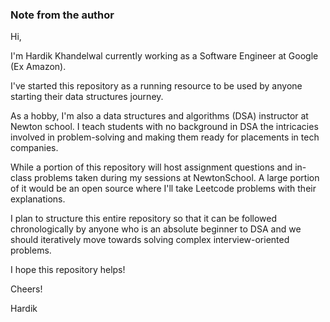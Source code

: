 ### Note from the author

Hi,

I'm Hardik Khandelwal currently working as a Software Engineer at Google (Ex Amazon).

I've started this repository as a running resource to be used by anyone starting their data structures journey.

As a hobby, I'm also a data structures and algorithms (DSA) instructor at Newton school. I teach students with no background in DSA the intricacies involved in problem-solving and making them ready for placements in tech companies.

While a portion of this repository will host assignment questions and in-class problems taken during my sessions at NewtonSchool. A large portion of it would be an open source where I'll take Leetcode problems with their explanations.

I plan to structure this entire repository so that it can be followed chronologically by anyone who is an absolute beginner to DSA and we should iteratively move towards solving complex interview-oriented problems.


I hope this repository helps!

Cheers!

Hardik


